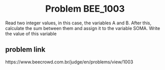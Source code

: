 <h1 align="center" id="title">Problem BEE_1003</h1>

<p id="description">Read two integer values, in this case, the variables A and B. After this, calculate the sum between them and assign it to the variable SOMA. Write the value of this variable</p>



<h2> problem  link </h2>

<p>https://www.beecrowd.com.br/judge/en/problems/view/1003</p>
